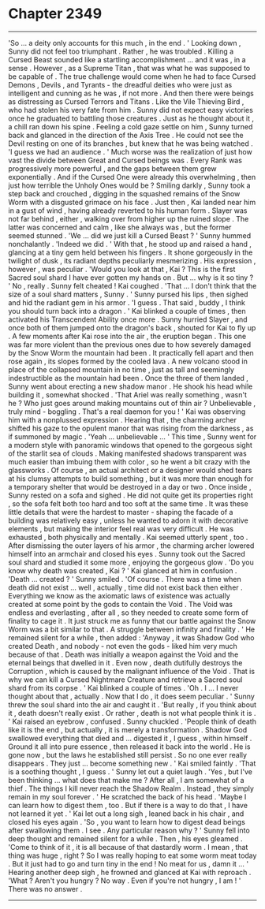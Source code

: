 
# Chapter 2349


---

'So … a deity only accounts for this much , in the end . '
Looking down , Sunny did not feel too triumphant . Rather , he was troubled .
Killing a Cursed Beast sounded like a startling accomplishment … and it was , in a sense . However , as a Supreme Titan , that was what he was supposed to be capable of . The true challenge would come when he had to face Cursed Demons , Devils , and Tyrants - the dreadful deities who were just as intelligent and cunning as he was , if not more .
And then there were beings as distressing as Cursed Terrors and Titans . Like the Vile Thieving Bird , who had stolen his very fate from him .
Sunny did not expect easy victories once he graduated to battling those creatures .
Just as he thought about it , a chill ran down his spine . Feeling a cold gaze settle on him , Sunny turned back and glanced in the direction of the Axis Tree . He could not see the Devil resting on one of its branches , but knew that he was being watched .
'I guess we had an audience . '
Much worse was the realization of just how vast the divide between Great and Cursed beings was . Every Rank was progressively more powerful , and the gaps between them grew exponentially .
And if the Cursed One were already this overwhelming , then just how terrible the Unholy Ones would be ?
Smiling darkly , Sunny took a step back and crouched , digging in the squashed remains of the Snow Worm with a disgusted grimace on his face .
Just then , Kai landed near him in a gust of wind , having already reverted to his human form . Slayer was not far behind , either , walking over from higher up the ruined slope .
The latter was concerned and calm , like she always was , but the former seemed stunned .
'We … did we just kill a Cursed Beast ? '
Sunny hummed nonchalantly .
'Indeed we did . '
With that , he stood up and raised a hand , glancing at a tiny gem held between his fingers . It shone gorgeously in the twilight of dusk , its radiant depths peculiarly mesmerizing .
His expression , however , was peculiar .
'Would you look at that , Kai ? This is the first Sacred soul shard I have ever gotten my hands on . But … why is it so tiny ? '
No , really . Sunny felt cheated !
Kai coughed .
'That … I don't think that the size of a soul shard matters , Sunny . '
Sunny pursed his lips , then sighed and hid the radiant gem in his armor .
'I guess . That said , buddy , I think you should turn back into a dragon . '
Kai blinked a couple of times , then activated his Transcendent Ability once more . Sunny hurried Slayer , and once both of them jumped onto the dragon's back , shouted for Kai to fly up .
A few moments after Kai rose into the air , the eruption began . This one was far more violent than the previous ones due to how severely damaged by the Snow Worm the mountain had been . It practically fell apart and then rose again , its slopes formed by the cooled lava .
A new volcano stood in place of the collapsed mountain in no time , just as tall and seemingly indestructible as the mountain had been .
Once the three of them landed , Sunny went about erecting a new shadow manor . He shook his head while building it , somewhat shocked .
'That Ariel was really something , wasn't he ? Who just goes around making mountains out of thin air ? Unbelievable , truly mind - boggling . That's a real daemon for you ! '
Kai was observing him with a nonplussed expression . Hearing that , the charming archer shifted his gaze to the opulent manor that was rising from the darkness , as if summoned by magic .
'Yeah … unbelievable … '
This time , Sunny went for a modern style with panoramic windows that opened to the gorgeous sight of the starlit sea of clouds . Making manifested shadows transparent was much easier than imbuing them with color , so he went a bit crazy with the glassworks .
Of course , an actual architect or a designer would shed tears at his clumsy attempts to build something , but it was more than enough for a temporary shelter that would be destroyed in a day or two .
Once inside , Sunny rested on a sofa and sighed . He did not quite get its properties right , so the sofa felt both too hard and too soft at the same time . It was these little details that were the hardest to master - shaping the facade of a building was relatively easy , unless he wanted to adorn it with decorative elements , but making the interior feel real was very difficult .
He was exhausted , both physically and mentally . Kai seemed utterly spent , too . After dismissing the outer layers of his armor , the charming archer lowered himself into an armchair and closed his eyes .
Sunny took out the Sacred soul shard and studied it some more , enjoying the gorgeous glow .
'Do you know why death was created , Kai ? '
Kai glanced at him in confusion .
'Death … created ? '
Sunny smiled .
'Of course . There was a time when death did not exist … well , actually , time did not exist back then either . Everything we know as the axiomatic laws of existence was actually created at some point by the gods to contain the Void . The Void was endless and everlasting , after all , so they needed to create some form of finality to cage it . It just struck me as funny that our battle against the Snow Worm was a bit similar to that . A struggle between infinity and finality . '
He remained silent for a while , then added :
'Anyway , it was Shadow God who created Death , and nobody - not even the gods - liked him very much because of that . Death was initially a weapon against the Void and the eternal beings that dwelled in it . Even now , death dutifully destroys the Corruption , which is caused by the malignant influence of the Void . That is why we can kill a Cursed Nightmare Creature and retrieve a Sacred soul shard from its corpse . '
Kai blinked a couple of times .
'Oh . I … I never thought about that , actually . Now that I do , it does seem peculiar . '
Sunny threw the soul shard into the air and caught it .
'But really , if you think about it , death doesn't really exist . Or rather , death is not what people think it is . '
Kai raised an eyebrow , confused .
Sunny chuckled . 'People think of death like it is the end , but actually , it is merely a transformation . Shadow God swallowed everything that died and … digested it , I guess , within himself . Ground it all into pure essence , then released it back into the world . He is gone now , but the laws he established still persist . So no one ever really disappears . They just … become something new . '
Kai smiled faintly .
'That is a soothing thought , I guess . '
Sunny let out a quiet laugh .
'Yes , but I've been thinking … what does that make me ? After all , I am somewhat of a thief . The things I kill never reach the Shadow Realm . Instead , they simply remain in my soul forever . '
He scratched the back of his head .
'Maybe I can learn how to digest them , too . But if there is a way to do that , I have not learned it yet . '
Kai let out a long sigh , leaned back in his chair , and closed his eyes again .
'So , you want to learn how to digest dead beings after swallowing them . I see . Any particular reason why ? '
Sunny fell into deep thought and remained silent for a while .
Then , his eyes gleamed .
'Come to think of it , it is all because of that dastardly worm . I mean , that thing was huge , right ? So I was really hoping to eat some worm meat today . But it just had to go and turn tiny in the end ! No meat for us , damn it … '
Hearing another deep sigh , he frowned and glanced at Kai with reproach .
'What ? Aren't you hungry ? No way . Even if you're not hungry , I am ! '
There was no answer .

---

